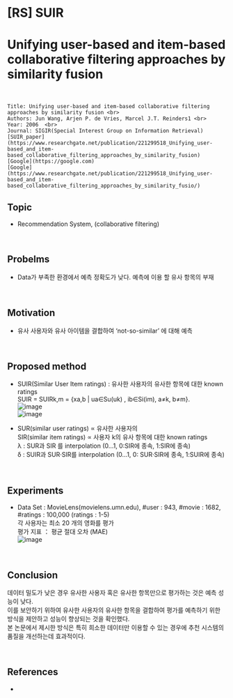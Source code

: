 # [RS] SUIR
# Unifying user-based and item-based collaborative filtering approaches by similarity fusion

<br>

    Title: Unifying user-based and item-based collaborative filtering approaches by similarity fusion <br> 
    Authors: Jun Wang, Arjen P. de Vries, Marcel J.T. Reinders1 <br>
    Year: 2006  <br>
    Journal: SIGIR(Special Interest Group on Information Retrieval) 
    [SUIR_paper](https://www.researchgate.net/publication/221299518_Unifying_user-based_and_item-based_collaborative_filtering_approaches_by_similarity_fusion)
    [Google](https://google.com)
    [Google](https://www.researchgate.net/publication/221299518_Unifying_user-based_and_item-based_collaborative_filtering_approaches_by_similarity_fusio/)


## Topic
+ Recommendation System, (collaborative filtering) <br>

<br>

## Probelms
+ Data가 부족한 환경에서 예측 정확도가 낮다. 예측에 이용 할 유사 항목의 부재 <br>

<br>

## Motivation
+ 유사 사용자와 유사 아이템을 결합하여 ‘not-so-similar’ 에 대해 예측 

<br>

## Proposed method
+ SUIR(Similar User Item ratings) : 유사한 사용자의 유사한 항목에 대한 known ratings <br>
SUIR = SUIRk,m = {xa,b | ua∈Su(uk) , ib∈Si(im), a≠k, b≠m}. <br>
  ![image](https://user-images.githubusercontent.com/31869418/73611848-9ecc1600-4629-11ea-90ac-b3778325a2c4.png) <br>
  ![image](https://user-images.githubusercontent.com/31869418/73611850-a12e7000-4629-11ea-90a6-2e9a2511d7bd.png)   <br>

+ SUR(similar user ratings) ∝ 유사한 사용자의  <br>
SIR(similar item ratings) ∝ 사용자 k의 유사 항목에 대한 known ratings <br>
λ : SUR과 SIR 를 interpolation (0…1, 0:SIR에 종속, 1:SIR에 종속) <br>
δ : SUIR과 SUR·SIR를 interpolation (0…1, 0: SUR·SIR에 종속, 1:SUIR에 종속) <br>

<br>

## Experiments
+ Data Set : MovieLens(movielens.umn.edu), #user : 943, #movie : 1682, #ratings : 100,000 (ratings : 1-5) <br>
각 사용자는 최소 20 개의 영화를 평가  <br>
평가 지표 ： 평균 절대 오차 (MAE)  <br>
![image](https://user-images.githubusercontent.com/31869418/73611855-b6a39a00-4629-11ea-8fde-1c7434962649.png) <br>



<br>

## Conclusion
데이터 밀도가 낮은 경우 유사한 사용자 혹은 유사한 항목만으로 평가하는 것은 예측 성능이 낮다.  <br>
이를 보안하기 위하여 유사한 사용자의 유사한 항목을 결합하여 평가를 예측하기 위한 방식을 제안하고 성능이 향상되는 것을 확인했다.  <br>
본 논문에서 제시한 방식은 특히 희소한 데이터만 이용할 수 있는 경우에 추천 시스템의 품질을 개선하는데 효과적이다. <br>

<br>

## References
+ 

<br>





<br>
